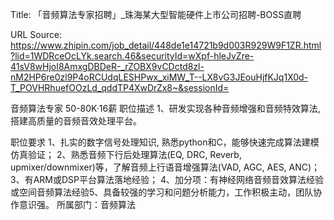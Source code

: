 Title: 「音频算法专家招聘」_珠海某大型智能硬件上市公司招聘-BOSS直聘

URL Source: https://www.zhipin.com/job_detail/448de1e14721b9d003R929W9F1ZR.html?lid=1WDRceOcLYk.search.46&securityId=wXpf-hleJvZre-41sV8wHjoI8AmxgDBDeR-_rZOBX9vCDctd8zl-nM2HP6re0zl9P4oRCUdqLESHPwx_xiMW_T--LX8vG3JEouHjfKJq1X0d-T_POVHRhuefOOzLd_qddTP4XwDrZx8~&sessionId=

音频算法专家 50-80K·16薪
职位描述
1、研发实现各种音频增强和音频特效算法,  搭建高质量的音频音效处理平台。

职位要求
1、扎实的数字信号处理知识, 熟悉python和C，能够快速完成算法建模仿真验证；
2、熟悉音频下行后处理算法(EQ, DRC, Reverb, upmixer/downmixer)等，了解音频上行语音增强算法(VAD, AGC, AES, ANC)；
3、有ARM或DSP平台算法落地经验；
4、加分项：有神经网络音频音效算法经验或空间音频算法经验5、具备较强的学习和问题分析能力，工作积极主动，团队协作意识强。
所属部门：音频算法